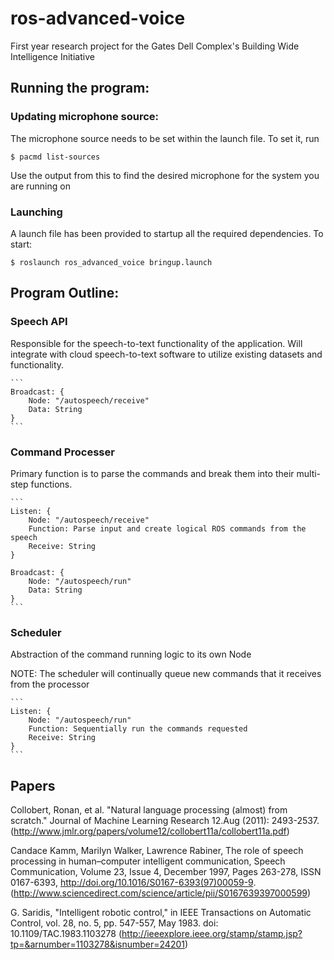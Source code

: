 # ros-advanced-voice
First year research project for the Gates Dell Complex's Building Wide Intelligence Initiative

## Running the program:

### Updating microphone source:
The microphone source needs to be set within the launch file. To set it, run
```
$ pacmd list-sources
```
Use the output from this to find the desired microphone for the system you are running on

### Launching
A launch file has been provided to startup all the required dependencies. To start:
```
$ roslaunch ros_advanced_voice bringup.launch
```

## Program Outline:

### Speech API 
Responsible for the speech-to-text functionality of the application. Will integrate with cloud speech-to-text software to utilize existing datasets and functionality.

    ```
    Broadcast: {
        Node: "/autospeech/receive"
        Data: String
    }
    ```

### Command Processer
Primary function is to parse the commands and break them into their multi-step functions.

    ```
    Listen: { 
        Node: "/autospeech/receive"
        Function: Parse input and create logical ROS commands from the speech
        Receive: String
    }

    Broadcast: {
        Node: "/autospeech/run"
        Data: String
    }
    ```

### Scheduler
Abstraction of the command running logic to its own Node

NOTE: The scheduler will continually queue new commands that it receives from the processor

    ```
    Listen: {
        Node: "/autospeech/run"
        Function: Sequentially run the commands requested
        Receive: String
    }
    ```

## Papers

Collobert, Ronan, et al. "Natural language processing (almost) from scratch." Journal of Machine Learning Research 12.Aug (2011): 2493-2537.
(http://www.jmlr.org/papers/volume12/collobert11a/collobert11a.pdf)

Candace Kamm, Marilyn Walker, Lawrence Rabiner, The role of speech processing in human–computer intelligent communication, Speech Communication, Volume 23, Issue 4, December 1997, Pages 263-278, ISSN 0167-6393, http://doi.org/10.1016/S0167-6393(97)00059-9.
(http://www.sciencedirect.com/science/article/pii/S0167639397000599)

G. Saridis, "Intelligent robotic control," in IEEE Transactions on Automatic Control, vol. 28, no. 5, pp. 547-557, May 1983. doi: 10.1109/TAC.1983.1103278
(http://ieeexplore.ieee.org/stamp/stamp.jsp?tp=&arnumber=1103278&isnumber=24201)
